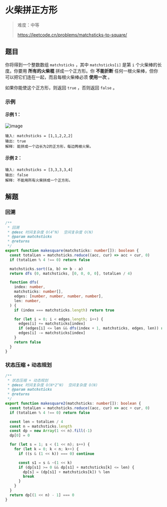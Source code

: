 # 火柴拼正方形

> 难度：中等
>
> https://leetcode.cn/problems/matchsticks-to-square/

## 题目

你将得到一个整数数组 `matchsticks` ，其中 `matchsticks[i]` 是第 `i` 个火柴棒的长度。你要用 **所有的火柴棍** 拼成一个正方形。你 **不能折断** 任何一根火柴棒，但你可以把它们连在一起，而且每根火柴棒必须 **使用一次** 。

如果你能使这个正方形，则返回 `true` ，否则返回 `false` 。

### 示例

#### 示例 1：

![image](https://user-images.githubusercontent.com/54696834/171316860-dab6982a-53be-4ba1-b831-5360622cecbd.png)

```
输入: matchsticks = [1,1,2,2,2]
输出: true
解释: 能拼成一个边长为2的正方形，每边两根火柴。
```

#### 示例 2：

```
输入: matchsticks = [3,3,3,3,4]
输出: false
解释: 不能用所有火柴拼成一个正方形。
```

## 解题

### 回溯

```ts 
/**
 * 回溯
 * @desc 时间复杂度 O(4^N)  空间复杂度 O(N)
 * @param matchsticks
 * @returns
 */
export function makesquare(matchsticks: number[]): boolean {
  const totalLen = matchsticks.reduce((acc, cur) => acc + cur, 0)
  if (totalLen % 4 !== 0) return false

  matchsticks.sort((a, b) => b - a)
  return dfs (0, matchsticks, [0, 0, 0, 0], totalLen / 4)

  function dfs(
    index: number,
    matchsticks: number[],
    edges: [number, number, number, number],
    len: number,
  ) {
    if (index === matchsticks.length) return true

    for (let i = 0; i < edges.length; i++) {
      edges[i] += matchsticks[index]
      if (edges[i] <= len && dfs(index + 1, matchsticks, edges, len)) return true
      edges[i] -= matchsticks[index]
    }
    return false
  }
}
```

### 状态压缩 + 动态规划

```ts
/**
 * 状态压缩 + 动态规划
 * @desc 时间复杂度 O(N*2^N)  空间复杂度 O(N)
 * @param matchsticks
 * @returns
 */
export function makesquare2(matchsticks: number[]): boolean {
  const totalLen = matchsticks.reduce((acc, cur) => acc + cur, 0)
  if (totalLen % 4 !== 0) return false

  const len = totalLen / 4
  const n = matchsticks.length
  const dp = new Array(1 << n).fill(-1)
  dp[0] = 0

  for (let s = 1; s < (1 << n); s++) {
    for (let k = 0; k < n; k++) {
      if ((s & (1 << k)) === 0) continue

      const s1 = s & ~(1 << k)
      if (dp[s1] >= 0 && dp[s1] + matchsticks[k] <= len) {
        dp[s] = (dp[s1] + matchsticks[k]) % len
        break
      }
    }
  }
  return dp[(1 << n) - 1] === 0
}
```